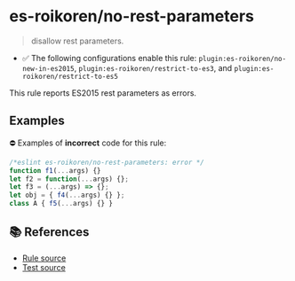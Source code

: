 # es-roikoren/no-rest-parameters
> disallow rest parameters.

- ✅ The following configurations enable this rule: `plugin:es-roikoren/no-new-in-es2015`, `plugin:es-roikoren/restrict-to-es3`, and `plugin:es-roikoren/restrict-to-es5`

This rule reports ES2015 rest parameters as errors.

## Examples

⛔ Examples of **incorrect** code for this rule:

```js
/*eslint es-roikoren/no-rest-parameters: error */
function f1(...args) {}
let f2 = function(...args) {};
let f3 = (...args) => {};
let obj = { f4(...args) {} };
class A { f5(...args) {} }
```

## 📚 References

- [Rule source](https://github.com/roikoren755/eslint-plugin-es/blob/v2.0.5/src/rules/no-rest-parameters.ts)
- [Test source](https://github.com/roikoren755/eslint-plugin-es/blob/v2.0.5/tests/src/rules/no-rest-parameters.ts)
